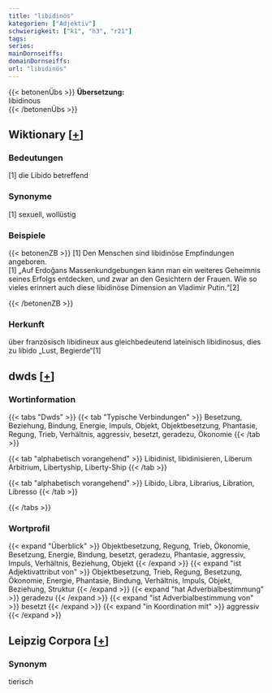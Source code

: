 ```yaml
---
title: "libidinös"
kategorien: ["Adjektiv"]
schwierigkeit: ["k1", "h3", "r21"]
tags:
series:
mainDornseiffs:
domainDornseiffs:
url: "libidinös"
---
```


{{< betonenÜbs >}}
**Übersetzung:**  
libidinous  
{{< /betonenÜbs >}}

## Wiktionary [[+](https://de.wiktionary.org/wiki/libidinös)]

### Bedeutungen
[1] die Libido betreffend  

### Synonyme
[1] sexuell, wollüstig  

### Beispiele
{{< betonenZB >}}
[1] Den Menschen sind libidinöse Empfindungen angeboren.  
[1] „Auf Erdoğans Massenkundgebungen kann man ein weiteres Geheimnis seines Erfolgs entdecken, und zwar an den Gesichtern der Frauen. Wie so vieles erinnert auch diese libidinöse Dimension an Vladimir Putin.“[2]  

{{< /betonenZB >}}
### Herkunft
über französisch libidineux aus gleichbedeutend lateinisch libidinosus, dies zu libido „Lust, Begierde“[1]  



## dwds [[+](https://www.dwds.de/wb/libidinös)]

### Wortinformation
{{< tabs "Dwds" >}}
{{< tab "Typische Verbindungen" >}}
Besetzung, Beziehung, Bindung, Energie, Impuls, Objekt, Objektbesetzung, Phantasie, Regung, Trieb, Verhältnis, aggressiv, besetzt, geradezu, Ökonomie
{{< /tab >}}

{{< tab "alphabetisch vorangehend" >}}
Libidinist, libidinisieren, Liberum Arbitrium, Libertyship, Liberty-Ship
{{< /tab >}}

{{< tab "alphabetisch vorangehend" >}}
Libido, Libra, Librarius, Libration, Libresso
{{< /tab >}}

{{< /tabs >}}

### Wortprofil
{{< expand "Überblick" >}} Objektbesetzung, Regung, Trieb, Ökonomie, Besetzung, Energie, Bindung, besetzt, geradezu, Phantasie, aggressiv, Impuls, Verhältnis, Beziehung, Objekt {{< /expand >}}
{{< expand "ist Adjektivattribut von" >}} Objektbesetzung, Trieb, Regung, Besetzung, Ökonomie, Energie, Phantasie, Bindung, Verhältnis, Impuls, Objekt, Beziehung, Struktur {{< /expand >}}
{{< expand "hat Adverbialbestimmung" >}} geradezu {{< /expand >}}
{{< expand "ist Adverbialbestimmung von" >}} besetzt {{< /expand >}}
{{< expand "in Koordination mit" >}} aggressiv {{< /expand >}}

## Leipzig Corpora [[+](https://corpora.uni-leipzig.de/en/res?word=libidinös&corpusId=deu_newscrawl-public_2018)]


### Synonym
tierisch

